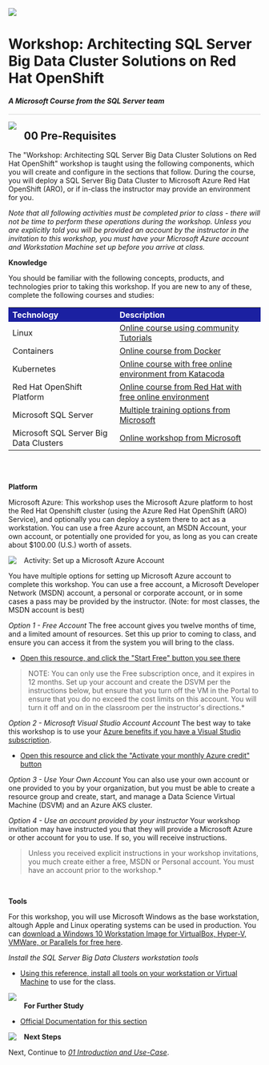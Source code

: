 ![](../graphics/microsoftlogo.png)

# Workshop: Architecting SQL Server Big Data Cluster Solutions on Red Hat OpenShift

#### <i>A Microsoft Course from the SQL Server team</i>

<p style="border-bottom: 1px solid lightgrey;"></p>

<img style="float: left; margin: 0px 15px 15px 0px;" src="../graphics/textbubble.png"> <h2>00 Pre-Requisites</h2>

The "Workshop: Architecting SQL Server Big Data Cluster Solutions on Red Hat OpenShift" workshop is taught using the following components, which you will create and configure in the sections that follow. During the course, you will deploy a SQL Server Big Data Cluster to Microsoft Azure Red Hat OpenShift (ARO), or if in-class the instructor may provide an environment for you. 

*Note that all following activities must be completed prior to class - there will not be time to perform these operations during the workshop. Unless you are explicitly told you will be provided an account by the instructor in the invitation to this workshop, you must have your Microsoft Azure account and Workstation Machine set up before you arrive at class.*

**Knowledge**

You should be familiar with the following concepts, products, and technologies prior to taking this workshop. If you are new to any of these, complete the following courses and studies:

<table style="tr:nth-child(even) {background-color: #f2f2f2;}; text-align: left; display: table; border-collapse: collapse; border-spacing: 2px; border-color: gray;">

  <tr><th style="background-color: #1b20a1; color: white;">Technology</th> <th style="background-color: #1b20a1; color: white;">Description</th></tr>

  <tr><td>Linux</td><td><a href="https://www.digitalocean.com/community/tutorial_series/getting-started-with-linux" target="_blank">Online course using community Tutorials</a></td></tr>
  <tr><td>Containers</td><td><a href="https://docker-curriculum.com/" target="_blank">Online course from Docker</a></td></tr>
  <tr><td>Kubernetes</td><td><a href="https://www.katacoda.com/courses/kubernetes" target="_blank">Online course with free online environment from Katacoda</a></td></tr>
  <tr><td>Red Hat OpenShift Platform</td><td><a href="https://learn.openshift.com/" target="_blank">Online course from Red Hat with free online environment</a></td></tr>
  <tr><td>Microsoft SQL Server</td><td><a href="https://www.microsoft.com/en-us/learning/sql-training.aspx" target="_blank">Multiple training options from Microsoft</a></td></tr>
  <tr><td>Microsoft SQL Server Big Data Clusters</td><td><a href="https://github.com/Microsoft/sqlworkshops-bdc" target="_blank">Online workshop from Microsoft</a></td></tr>

</table>

<br>
<br>

**Platform**

Microsoft Azure: This workshop uses the Microsoft Azure platform to host the Red Hat Openshift cluster (using the Azure Red Hat OpenShift (ARO) Service), and optionally you can deploy a system there to act as a workstation. You can use a free Azure account, an MSDN Account, your own account, or potentially one provided for you, as long as you can create about $100.00 (U.S.) worth of assets.

<p><img style="float: left; margin: 0px 15px 15px 0px;" src="../graphics/point1.png">Activity: Set up a Microsoft Azure Account</p>

You have multiple options for setting up Microsoft Azure account to complete this workshop. You can use a free account, a Microsoft Developer Network (MSDN) account, a personal or corporate account, or in some cases a pass may be provided by the instructor. (Note: for most classes, the MSDN account is best)

*Option 1 - Free Account*
The free account gives you twelve months of time, and a limited amount of resources. Set this up prior to coming to class, and ensure you can access it from the system you will bring to the class.

- [Open this resource, and click the "Start Free" button you see there](https://azure.microsoft.com/en-us/free/)

> NOTE: You can only use the Free subscription once, and it expires in 12 months. Set up your account and create the DSVM per the instructions below, but ensure that you turn off the VM in the Portal to ensure that you do no exceed the cost limits on this account. You will turn it off and on in the classroom per the instructor's directions.*

*Option 2 - Microsoft Visual Studio Account Account*
The best way to take this workshop is to use your [Azure benefits if you have a Visual Studio subscription](https://marketplace.visualstudio.com/subscriptions).

- [Open this resource and click the "Activate your monthly Azure credit" button](https://azure.microsoft.com/en-us/pricing/member-offers/credit-for-visual-studio-subscribers/)

*Option 3 - Use Your Own Account*
You can also use your own account or one provided to you by your organization, but you must be able to create a resource group and create, start, and manage a Data Science Virtual Machine (DSVM) and an Azure AKS cluster. 

*Option 4 - Use an account provided by your instructor*
Your workshop invitation may have instructed you that they will provide a Microsoft Azure or other account for you to use. If so, you will receive instructions.

> Unless you received explicit instructions in your workshop invitations, you much create either a free, MSDN or Personal account. You must have an account prior to the workshop.*

<br>

**Tools**

For this workshop, you will use Microsoft Windows as the base workstation, altough Apple and Linux operating systems can be used in production. You can <a href="https://developer.microsoft.com/en-us/windows/downloads/virtual-machines" target="_blank">download a Windows 10 Workstation Image for VirtualBox, Hyper-V, VMWare, or Parallels for free here</a>. 

*Install the SQL Server Big Data Clusters workstation tools*

- [Using this reference, install all tools on your workstation or Virtual Machine](https://docs.microsoft.com/en-us/sql/big-data-cluster/deploy-big-data-tools?view=sql-server-ver15) to use for the class. 

<p><img style="margin: 0px 15px 15px 0px;" src="../graphics/owl.png"><b>For Further Study</b></p>
<ul>
    <li><a href="https://docs.microsoft.com/en-us/sql/big-data-cluster/deploy-openshift?view=sql-server-ver15" target="_blank">Official Documentation for this section</a></li>
</ul>

<p><img style="float: left; margin: 0px 15px 15px 0px;" src="../graphics/geopin.png"><b >Next Steps</b></p>

Next, Continue to <a href="https://github.com/microsoft/sqlworkshops-bdconopenshift/blob/main/bdconopenshift/01%20-%20Introduction.md" target="_blank"><i> 01 Introduction and Use-Case</i></a>.

